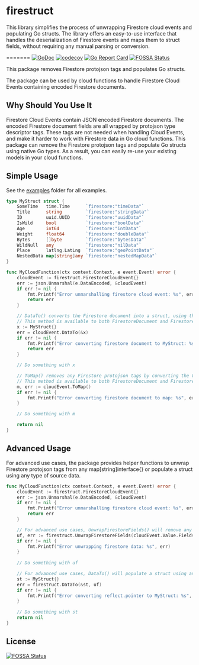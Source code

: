 # firestruct

This library simplifies the process of unwrapping Firestore cloud events and populating Go structs. The library offers an easy-to-use interface that handles the deserialization of Firestore events and maps them to struct fields, without requiring any manual parsing or conversion.


=======
[![GoDoc](https://img.shields.io/badge/pkg.go.dev-doc-blue)](http://pkg.go.dev/github.com/bennovw/firestruct)
[![codecov](https://codecov.io/gh/bennovw/firestruct/branch/master/graph/badge.svg)](https://codecov.io/gh/bennovw/firestruct)
[![Go Report Card](https://goreportcard.com/badge/github.com/bennovw/firestruct)](https://goreportcard.com/report/github.com/bennovw/firestruct)
[![FOSSA Status](https://app.fossa.com/api/projects/git%2Bgithub.com%2Fbennovw%2Ffirestruct.svg?type=shield)](https://app.fossa.com/projects/git%2Bgithub.com%2Fbennovw%2Ffirestruct?ref=badge_shield)


This package removes Firestore protojson tags and populates Go structs.

The package can be used by cloud functions to handle Firestore Cloud Events containing encoded Firestore documents.

## Why Should You Use It
Firestore Cloud Events contain JSON encoded Firestore documents. The encoded Firestore document fields are all wrapped by protojson type descriptor tags. These tags are not needed when handling Cloud Events, and make it harder to work with Firestore data in Go cloud functions. This package can remove the Firestore protojson tags and populate Go structs using native Go types. As a result, you can easily re-use your existing models in your cloud functions.

## Simple Usage
See the [examples](https://github.com/bennovw/firestruct/tree/main/examples) folder for all examples.

```go
type MyStruct struct {
	SomeTime   time.Time      `firestore:"timeData"`
	Title      string         `firestore:"stringData"`
	ID         uuid.UUID      `firestore:"uuidData"`
	IsWild     bool           `firestore:"boolData"`
	Age        int64          `firestore:"intData"`
	Weight     float64        `firestore:"doubleData"`
	Bytes      []byte         `firestore:"bytesData"`
	WildNull   any            `firestore:"nilData"`
	Place      latlng.LatLng  `firestore:"geoPointData"`
	NestedData map[string]any `firestore:"nestedMapData"`
}

func MyCloudFunction(ctx context.Context, e event.Event) error {
	cloudEvent := firestruct.FirestoreCloudEvent{}
	err := json.Unmarshal(e.DataEncoded, &cloudEvent)
	if err != nil {
		fmt.Printf("Error unmarshalling firestore cloud event: %s", err)
		return err
	}

    // DataTo() converts the Firestore document into a struct, using the struct tags to map the Firestore document fields to the struct fields.
	// This method is available to both FirestoreDocument and FirestoreCloudEvent types.
	x := MyStruct{}
	err = cloudEvent.DataTo(&x)
	if err != nil {
		fmt.Printf("Error converting firestore document to MyStruct: %s", err)
		return err
	}

	// Do something with x

    // ToMap() removes any Firestore protojson tags by converting the Cloud Event to a map[string]interface{}
	// This method is available to both FirestoreDocument and FirestoreCloudEvent types.
    m, err := cloudEvent.ToMap()
	if err != nil {
		fmt.Printf("Error converting firestore document to map: %s", err)
	}

    // Do something with m

	return nil
}
```

## Advanced Usage
For advanced use cases, the package provides helper functions to unwrap Firestore protojson tags from any map[string]interface{} or populate a struct using any type of source data.
```go
func MyCloudFunction(ctx context.Context, e event.Event) error {
	cloudEvent := firestruct.FirestoreCloudEvent{}
	err := json.Unmarshal(e.DataEncoded, &cloudEvent)
	if err != nil {
		fmt.Printf("Error unmarshalling firestore cloud event: %s", err)
		return err
	}

	// For advanced use cases, UnwrapFirestoreFields() will remove any Firestore protojson tags form a map[string]interface{}
	uf, err := firestruct.UnwrapFirestoreFields(cloudEvent.Value.Fields)
	if err != nil {
		fmt.Printf("Error unwrapping firestore data: %s", err)
	}
	
    // Do something with uf

	// For advanced use cases, DataTo() will populate a struct using any type of source data.
	st := MyStruct{}
	err = firestruct.DataTo(&st, uf)
	if err != nil {
		fmt.Printf("Error converting reflect.pointer to MyStruct: %s", err)
	}
	
    // Do something with st
    return nil
}
```

## License
[![FOSSA Status](https://app.fossa.com/api/projects/git%2Bgithub.com%2Fbennovw%2Ffirestruct.svg?type=large)](https://app.fossa.com/projects/git%2Bgithub.com%2Fbennovw%2Ffirestruct?ref=badge_large)
